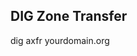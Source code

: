 DIG Zone Transfer
---------------------------------------------------------
dig axfr yourdomain.org
